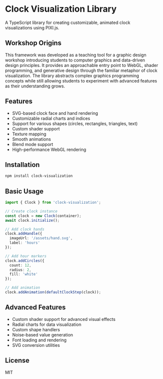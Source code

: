 # Clock Visualization Library

A TypeScript library for creating customizable, animated clock visualizations using PIXI.js.

## Workshop Origins

This framework was developed as a teaching tool for a graphic design workshop introducing students to computer graphics and data-driven design principles. It provides an approachable entry point to WebGL, shader programming, and generative design through the familiar metaphor of clock visualization. The library abstracts complex graphics programming concepts while still allowing students to experiment with advanced features as their understanding grows.

## Features

- SVG-based clock face and hand rendering
- Customizable radial charts and indices
- Support for various shapes (circles, rectangles, triangles, text)
- Custom shader support
- Texture mapping
- Smooth animations
- Blend mode support
- High-performance WebGL rendering

## Installation

```bash
npm install clock-visualization
```

## Basic Usage

```typescript
import { Clock } from 'clock-visualization';

// Create clock instance
const clock = new Clock(container);
await clock.initialize();

// Add clock hands
clock.addHandle({
  imageUrl: '/assets/hand.svg',
  label: 'hours'
});

// Add hour markers
clock.addCircles({
  count: 12,
  radius: 2,
  fill: 'white'
});

// Add animation
clock.addAnimation(defaultClockStep(clock));
```

## Advanced Features

- Custom shader support for advanced visual effects
- Radial charts for data visualization
- Custom shape handlers
- Noise-based value generation
- Font loading and rendering
- SVG conversion utilities

## License

MIT